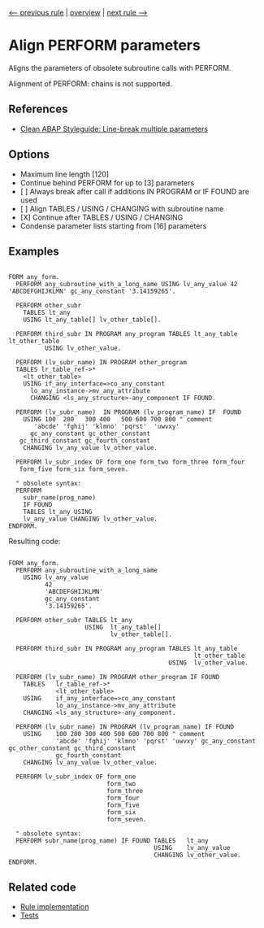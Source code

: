 [<-- previous rule](AlignFormDeclarationRule.md) | [overview](../rules.md) | [next rule -->](DdlAnnotationLayoutRule.md)

# Align PERFORM parameters

Aligns the parameters of obsolete subroutine calls with PERFORM.

Alignment of PERFORM: chains is not supported.

## References

* [Clean ABAP Styleguide: Line-break multiple parameters](https://github.com/SAP/styleguides/blob/main/clean-abap/CleanABAP.md#line-break-multiple-parameters)

## Options

* Maximum line length \[120\] 
* Continue behind PERFORM for up to \[3\] parameters
* \[ \] Always break after call if additions IN PROGRAM or IF FOUND are used
* \[ \] Align TABLES / USING / CHANGING with subroutine name
* \[X\] Continue after TABLES / USING / CHANGING
* Condense parameter lists starting from \[16\] parameters

## Examples


```ABAP

FORM any_form.
  PERFORM any_subroutine_with_a_long_name USING lv_any_value 42 'ABCDEFGHIJKLMN' gc_any_constant '3.14159265'.

  PERFORM other_subr
    TABLES lt_any
    USING lt_any_table[] lv_other_table[].

  PERFORM third_subr IN PROGRAM any_program TABLES lt_any_table lt_other_table
          USING lv_other_value.

  PERFORM (lv_subr_name) IN PROGRAM other_program
  TABLES lr_table_ref->*
    <lt_other_table>
    USING if_any_interface=>co_any_constant
      lo_any_instance->mv_any_attribute
      CHANGING <ls_any_structure>-any_component IF FOUND.

  PERFORM (lv_subr_name)  IN PROGRAM (lv_program_name) IF  FOUND
    USING 100  200   300 400   500 600 700 800 " comment
       'abcde' 'fghij' 'klmno' 'pqrst'  'uwvxy'
      gc_any_constant gc_other_constant
   gc_third_constant gc_fourth_constant
    CHANGING lv_any_value lv_other_value.

  PERFORM lv_subr_index OF form_one form_two form_three form_four
   form_five form_six form_seven.

  " obsolete syntax:
  PERFORM
    subr_name(prog_name)
    IF FOUND
    TABLES lt_any USING
    lv_any_value CHANGING lv_other_value.
ENDFORM.
```

Resulting code:

```ABAP

FORM any_form.
  PERFORM any_subroutine_with_a_long_name
    USING lv_any_value
          42
          'ABCDEFGHIJKLMN'
          gc_any_constant
          '3.14159265'.

  PERFORM other_subr TABLES lt_any
                     USING  lt_any_table[]
                            lv_other_table[].

  PERFORM third_subr IN PROGRAM any_program TABLES lt_any_table
                                                   lt_other_table
                                            USING  lv_other_value.

  PERFORM (lv_subr_name) IN PROGRAM other_program IF FOUND
    TABLES   lr_table_ref->*
             <lt_other_table>
    USING    if_any_interface=>co_any_constant
             lo_any_instance->mv_any_attribute
    CHANGING <ls_any_structure>-any_component.

  PERFORM (lv_subr_name) IN PROGRAM (lv_program_name) IF FOUND
    USING    100 200 300 400 500 600 700 800 " comment
             'abcde' 'fghij' 'klmno' 'pqrst' 'uwvxy' gc_any_constant gc_other_constant gc_third_constant
             gc_fourth_constant
    CHANGING lv_any_value lv_other_value.

  PERFORM lv_subr_index OF form_one
                           form_two
                           form_three
                           form_four
                           form_five
                           form_six
                           form_seven.

  " obsolete syntax:
  PERFORM subr_name(prog_name) IF FOUND TABLES   lt_any
                                        USING    lv_any_value
                                        CHANGING lv_other_value.
ENDFORM.
```

## Related code

* [Rule implementation](../../com.sap.adt.abapcleaner/src/com/sap/adt/abapcleaner/rules/alignment/AlignPerformRule.java)
* [Tests](../../test/com.sap.adt.abapcleaner.test/src/com/sap/adt/abapcleaner/rules/alignment/AlignPerformTest.java)


